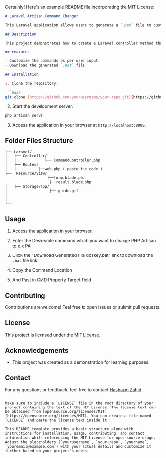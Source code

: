 Certainly! Here's an example README file incorporating the MIT License:

```markdown
# Laravel Artisan Command Changer

This Laravel application allows users to generate a `.bat` file to customize Artisan commands.

## Description

This project demonstrates how to create a Laravel controller method that generates a `.bat` file based on user input and allows users to download it. The `.bat` file includes doskey commands to modify Artisan commands within a Laravel project.

## Features

- Customize the commands as per user input
- Download the generated `.bat` file

## Installation

1. Clone the repository:

```bash
git clone [https://github.com/yourusername/your-repo.git](https://github.com/hashaam-zahid/laravel-php-artisan-changer)
```


2. Start the development server:

```bash
php artisan serve
```

3. Access the application in your browser at `http://localhost:8000`.

## Folder Files Structure
```
├── Laravel/
│   ├── Controller/
│   │             ├── CommandController.php
│   ├── Routes/
│   │          ├──web.php ( paste the code )
├──  Resource/View/
                   ├──form.blade.php
                    ├──result.blade.php                  
│   ├── Storage/app/ 
│                   ├── guide.gif
│   
│
└──
```

## Usage

1. Access the application in your browser.

2. Enter the Desireable command which you want to change PHP Artisan to e.x PA 

3. Click the "Download Generated File doskey.bat" link to download the `.bat` file link.
4. Copy the Command Location 
5. And Past in CMD Property Target Field 

## Contributing

Contributions are welcome! Feel free to open issues or submit pull requests.

## License

This project is licensed under the [MIT License](LICENSE).

## Acknowledgements

- This project was created as a demonstration for learning purposes.

## Contact

For any questions or feedback, feel free to contact [Hashaam Zahid](mailto:hashaamzahid3@gmail.com).
```

Make sure to include a `LICENSE` file in the root directory of your project containing the text of the MIT License. The license text can be obtained from [opensource.org/licenses/MIT](https://opensource.org/licenses/MIT). You can create a file named `LICENSE` and paste the license text inside it.

This README template provides a basic structure along with instructions for installation, usage, contributing, and contact information while referencing the MIT License for open-source usage. Adjust the placeholders (`yourusername`, `your-repo`, `yourname`, `youremail@example.com`) with your actual details and customize it further based on your project's needs.
